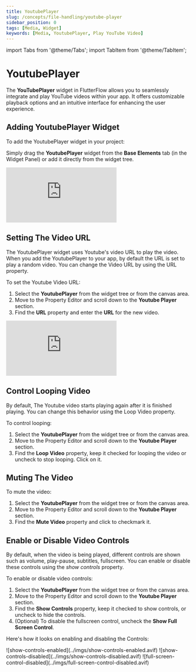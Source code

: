 ```yaml
---
title: YoutubePlayer
slug: /concepts/file-handling/youtube-player
sidebar_position: 0
tags: [Media, Widget]
keywords: [Media, YoutubePlayer, Play YouTube Video]
---
```

import Tabs from '@theme/Tabs';
import TabItem from '@theme/TabItem';

# YoutubePlayer

The **YouTubePlayer** widget in FlutterFlow allows you to seamlessly integrate and play YouTube videos within your app. It offers customizable playback options and an intuitive interface for enhancing the user experience.

## Adding YoutubePlayer Widget

To add the YoutubePlayer widget in your project:

Simply drag the **YoutubePlayer** widget from the **Base Elements** tab (in the Widget Panel) or add it directly from the widget tree.

<div style={{
    position: 'relative',
    paddingBottom: 'calc(56.67989417989418% + 41px)', // Keeps the aspect ratio and additional padding
    height: 0,
    width: '100%'}}>
    <iframe 
        src="https://demo.arcade.software/nTmASPts444Z54jaYD1F?embed&show_copy_link=true"
        title=""
        style={{
            position: 'absolute',
            top: 0,
            left: 0,
            width: '100%',
            height: '100%',
            colorScheme: 'light'
        }}
        frameborder="0"
        loading="lazy"
        webkitAllowFullScreen
        mozAllowFullScreen
        allowFullScreen
        allow="clipboard-write">
    </iframe>
</div>
<p></p>

## Setting The Video URL

The YoutubePlayer widget uses Youtube's video URL to play the video. When you add the YoutubePlayer to your app, by default the URL is set to play a random video. You can change the Video URL by using the URL property.

To set the Youtube Video URL:

1. Select the **YoutubePlayer** from the widget tree or from the canvas area.
2. Move to the Property Editor and scroll down to the **Youtube Player** section.
3. Find the **URL** property and enter the **URL** for the new video.

<div style={{
    position: 'relative',
    paddingBottom: 'calc(56.67989417989418% + 41px)', // Keeps the aspect ratio and additional padding
    height: 0,
    width: '100%'}}>
    <iframe 
        src="https://demo.arcade.software/g1fz0AGKH0rs8LTg3WEI?embed&show_copy_link=true"
        title=""
        style={{
            position: 'absolute',
            top: 0,
            left: 0,
            width: '100%',
            height: '100%',
            colorScheme: 'light'
        }}
        frameborder="0"
        loading="lazy"
        webkitAllowFullScreen
        mozAllowFullScreen
        allowFullScreen
        allow="clipboard-write">
    </iframe>
</div>
<p></p>


## Control Looping Video

By default, The Youtube video starts playing again after it is finished playing. You can change this behavior using the Loop Video property.

To control looping:

1. Select the **YoutubePlayer** from the widget tree or from the canvas area.
2. Move to the Property Editor and scroll down to the **Youtube Player** section.
3. Find the **Loop Video** property, keep it checked for looping the video or uncheck to stop looping. Click on it.

## Muting The Video

To mute the video:

1. Select the **YoutubePlayer** from the widget tree or from the canvas area.
2. Move to the Property Editor and scroll down to the **Youtube Player** section.
3. Find the **Mute Video** property and click to checkmark it.

## Enable or Disable Video Controls

By default, when the video is being played, different controls are shown such as volume, play-pause, subtitles, fullscreen. You can enable or disable these controls using the *show controls* property.

To enable or disable video controls:

1. Select the **YoutubePlayer** from the widget tree or from the canvas area.
2. Move to the Property Editor and scroll down to the **Youtube Player** section.
3. Find the **Show Controls** property, keep it checked to show controls, or uncheck to hide the controls.
4. (Optional) To disable the fullscreen control, uncheck the **Show Full Screen Control**.

Here's how it looks on enabling and disabling the Controls:

<Tabs>
<TabItem value="1" label="Show Controls Enabled" default>
![show-controls-enabled](../imgs/show-controls-enabled.avif)
</TabItem>
<TabItem value="2" label="Show Controls Disabled">
![show-controls-disabled](../imgs/show-controls-disabled.avif)
</TabItem>
<TabItem value="3" label="Full Screen Control Disabled">
![full-screen-control-disabled](../imgs/full-screen-control-disabled.avif)
</TabItem>
</Tabs>


